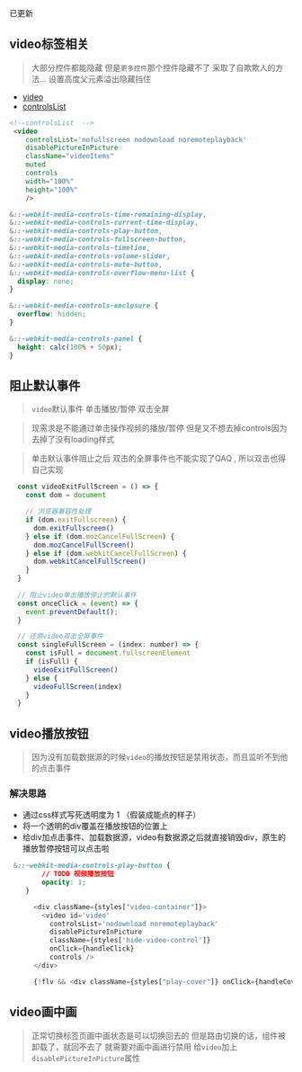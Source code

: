 已更新
## video标签相关

> 大部分控件都能隐藏 但是`更多控件`那个控件隐藏不了 采取了自欺欺人的方法... 设置高度父元素溢出隐藏挡住

+ [video](https://developer.mozilla.org/zh-CN/docs/Web/HTML/Element/video)
+ [controlsList](https://developer.mozilla.org/zh-CN/docs/Web/API/HTMLMediaElement/controlsList)

```html
<!--controlsList  -->
 <video
    controlsList='nofullscreen nodownload noremoteplayback'
    disablePictureInPicture
    className="videoItems"
    muted
    controls
    width="100%"
    height="100%"
    />
```

```css
&::-webkit-media-controls-time-remaining-display,
&::-webkit-media-controls-current-time-display,
&::-webkit-media-controls-play-button,
&::-webkit-media-controls-fullscreen-button,
&::-webkit-media-controls-timeline,
&::-webkit-media-controls-volume-slider,
&::-webkit-media-controls-mute-button,
&::-webkit-media-controls-overflow-menu-list {
  display: none;
}

&::-webkit-media-controls-enclosure {
  overflow: hidden;
}

&::-webkit-media-controls-panel {
  height: calc(100% + 50px);
}
```

## 阻止默认事件

> `video`默认事件 单击播放/暂停 双击全屏

> 现需求是不能通过单击操作视频的播放/暂停 但是又不想去掉controls因为去掉了没有loading样式

> 单击默认事件阻止之后 双击的全屏事件也不能实现了QAQ , 所以双击也得自己实现

```javascript
  const videoExitFullScreen = () => {
    const dom = document

    // 浏览器兼容性处理
    if (dom.exitFullscreen) {
      dom.exitFullscreen()
    } else if (dom.mozCancelFullScreen) {
      dom.mozCancelFullScreen()
    } else if (dom.webkitCancelFullScreen) {
      dom.webkitCancelFullScreen()
    }
  }
  
  // 阻止video单击播放停止的默认事件
  const onceClick = (event) => {
    event.preventDefault();
  }

  // 还原video双击全屏事件
  const singleFullScreen = (index: number) => {
    const isFull = document.fullscreenElement
    if (isFull) {
      videoExitFullScreen()
    } else {
      videoFullScreen(index)
    }
  }

```

## video播放按钮

> 因为没有加载数据源的时候`video`的播放按钮是禁用状态，而且监听不到他的点击事件

### 解决思路

+ 通过css样式写死透明度为 1 （假装成能点的样子）
+ 将一个透明的div覆盖在播放按钮的位置上
+ 给div加点击事件、加载数据源，video有数据源之后就直接销毁div，原生的播放暂停按钮可以点击啦

```css
 &::-webkit-media-controls-play-button {
        // TODO 视频播放按钮
        opacity: 1;
    }
```

```javascript
      <div className={styles["video-container"]}>
        <video id='video'
          controlsList='nodownload noremoteplayback'
          disablePictureInPicture
          className={styles['hide-video-control']}
          onClick={handleClick}
          controls />
      </div>

      {!flv && <div className={styles["play-cover"]} onClick={handleCoverClick}></div>}

```

## video画中画

> 正常切换标签页画中画状态是可以切换回去的
> 但是路由切换的话，组件被卸载了，就回不去了
> 就需要对画中画进行禁用 给`video`加上`disablePictureInPicture`属性
